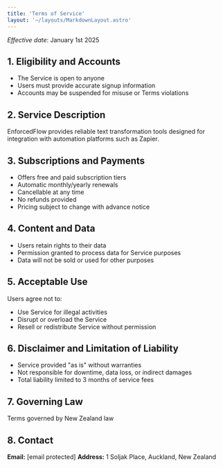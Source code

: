 ```yaml
---
title: 'Terms of Service'
layout: '~/layouts/MarkdownLayout.astro'
---
```


_Effective date_: January 1st 2025

## 1. Eligibility and Accounts

- The Service is open to anyone
- Users must provide accurate signup information
- Accounts may be suspended for misuse or Terms violations

## 2. Service Description

EnforcedFlow provides reliable text transformation tools designed for integration with automation platforms such as Zapier.

## 3. Subscriptions and Payments

- Offers free and paid subscription tiers
- Automatic monthly/yearly renewals
- Cancellable at any time
- No refunds provided
- Pricing subject to change with advance notice

## 4. Content and Data

- Users retain rights to their data
- Permission granted to process data for Service purposes
- Data will not be sold or used for other purposes

## 5. Acceptable Use

Users agree not to:
- Use Service for illegal activities
- Disrupt or overload the Service
- Resell or redistribute Service without permission

## 6. Disclaimer and Limitation of Liability

- Service provided "as is" without warranties
- Not responsible for downtime, data loss, or indirect damages
- Total liability limited to 3 months of service fees

## 7. Governing Law

Terms governed by New Zealand law

## 8. Contact

**Email:** [email protected]
**Address:** 1 Soljak Place, Auckland, New Zealand
